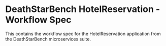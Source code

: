 # DeathStarBench HotelReservation - Workflow Spec

This contains the workflow spec for the HotelReservation application from the DeathStarBench microservices suite.
